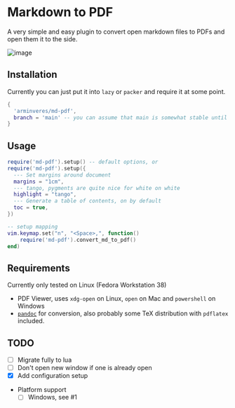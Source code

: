 # Markdown to PDF

A very simple and easy plugin to convert open markdown files to PDFs and open them it to the side.

![image](https://github.com/arminveres/md-pdf.nvim/assets/45210978/0c9cefb4-43b0-4cb5-8cb6-4b74802d7838)


## Installation

Currently you can just put it into `lazy` or `packer` and require it at some point.

```lua
{
  'arminveres/md-pdf',
  branch = 'main' -- you can assume that main is somewhat stable until releases will be made
}
```

## Usage

```lua
require('md-pdf').setup() -- default options, or
require('md-pdf').setup({
  --- Set margins around document
  margins = "1cm",
  --- tango, pygments are quite nice for white on white
  highlight = "tango",
  --- Generate a table of contents, on by default
  toc = true,
})

-- setup mapping
vim.keymap.set("n", "<Space>,", function()
    require('md-pdf').convert_md_to_pdf()
end)
```

## Requirements

Currently only tested on Linux (Fedora Workstation 38)

- PDF Viewer, uses `xdg-open` on Linux, `open` on Mac and `powershell` on Windows
- [`pandoc`](https://pandoc.org/installing.html) for conversion, also probably some TeX distribution
  with `pdflatex` included.

## TODO

- [ ] Migrate fully to lua
- [ ] Don't open new window if one is already open
- [x] Add configuration setup
- Platform support
  - [ ] Windows, see #1
